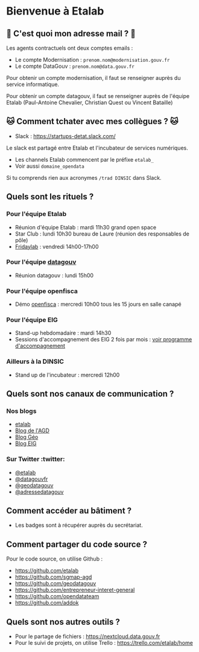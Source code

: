 # Bienvenue à Etalab

## :email: C'est quoi mon adresse mail ? :email:

Les agents contractuels ont deux comptes emails :

* Le compte Modernisation : `prenom.nom@modernisation.gouv.fr`
* Le compte DataGouv : `prenom.nom@data.gouv.fr`

Pour obtenir un compte modernisation, il faut se renseigner auprès du service informatique.

Pour obtenir un compte datagouv, il faut se renseigner auprès de l'équipe Etalab (Paul-Antoine Chevalier, Christian Quest ou Vincent Bataille)

## :cat: Comment tchater avec mes collègues ? :cat:

* Slack : https://startups-detat.slack.com/

Le slack est partagé entre Etalab et l'incubateur de services numériques. 

* Les channels Etalab commencent par le préfixe `etalab_` 
* Voir aussi `domaine_opendata`

Si tu comprends rien aux acronymes `/trad DINSIC` dans Slack.

## Quels sont les rituels ?

### Pour l'équipe Etalab  

* Réunion d'équipe Etalab : mardi 11h30 grand open space
* Star Club : lundi 10h30 bureau de Laure (réunion des responsables de pôle)
* [Fridaylab](etalab/fridaylab) : vendredi 14h00-17h00

### Pour l'équipe [datagouv](https://www.data.gouv.fr/fr/) 

* Réunion datagouv : lundi 15h00 

### Pour l'équipe openfisca 

* Démo [openfisca](https://fr.openfisca.org/) : mercredi 10h00 tous les 15 jours en salle canapé

### Pour l'équipe EIG

* Stand-up hebdomadaire : mardi 14h30
* Sessions d'accompagnement des EIG 2 fois par mois : [voir programme d'accompagnement](https://github.com/entrepreneur-interet-general/eig-link/blob/master/accompagnement.org)

### Ailleurs à la DINSIC 

* Stand up de l'incubateur : mercredi 12h00 

## Quels sont nos canaux de communication ? 

### Nos blogs 

* [etalab](http://etalab.gouv.fr/)
* [Blog de l'AGD](https://agd.data.gouv.fr/)
* [Blog Géo](https://blog.geo.data.gouv.fr)
* [Blog EIG](https://entrepreneur-interet-general.etalab.gouv.fr/blog.html)

### Sur Twitter :twitter:

* [@etalab](https://twitter.com/etalab)
* [@datagouvfr](https://twitter.com/datagouvfr)
* [@geodatagouv](https://twitter.com/geodatagouv)
* [@adressedatagouv](https://twitter.com/adressedatagouv)

## Comment accéder au bâtiment ?

- Les badges sont à récupérer auprès du secrétariat.

## Comment partager du code source ?

Pour le code source, on utilise Github : 

* https://github.com/etalab
* https://github.com/sgmap-agd
* https://github.com/geodatagouv
* https://github.com/entrepreneur-interet-general
* https://github.com/opendatateam
* https://github.com/addok

## Quels sont nos autres outils ? 

* Pour le partage de fichiers : https://nextcloud.data.gouv.fr
* Pour le suivi de projets, on utilise Trello : https://trello.com/etalab/home
